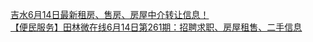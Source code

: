   
[吉水6月14日最新租房、售房、房屋中介转让信息！](http://www.dianyue.me/archives/191/fpmspgmrgpvaoiqa/)  
[【便民服务】田林微在线6月14日第261期：招聘求职、房屋租售、二手信息](http://www.dianyue.me/archives/540/ax6e2taj8f0tunzf/)